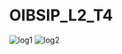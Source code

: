 # OIBSIP_L2_T4
![log1](https://github.com/dolly314/OIBSIP_L2_T4/assets/137697027/5f70de29-39dc-41f8-b1a6-fd5db16dec3b)
![log2](https://github.com/dolly314/OIBSIP_L2_T4/assets/137697027/f93bec3d-8438-4a68-991b-eba27ddbcfb3)
